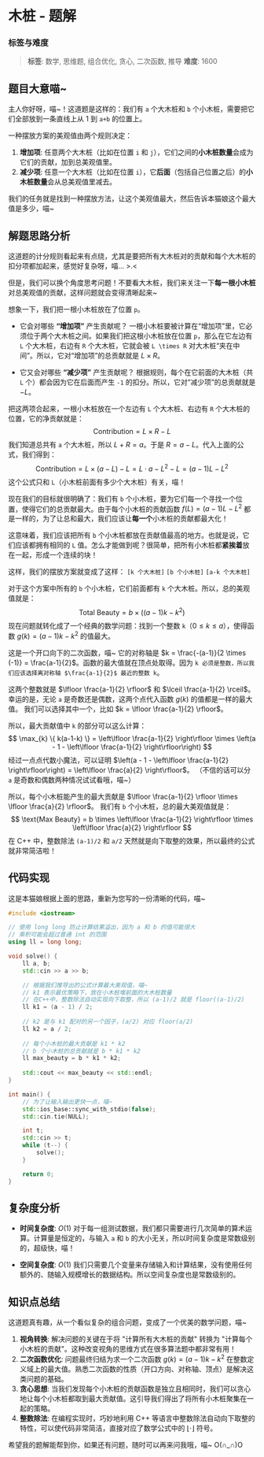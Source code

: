 # 木桩 - 题解

### 标签与难度
> **标签**: 数学, 思维题, 组合优化, 贪心, 二次函数, 推导
> **难度**: 1600

## 题目大意喵~

主人你好呀，喵~！这道题是这样的：我们有 `a` 个大木桩和 `b` 个小木桩，需要把它们全部放到一条直线上从 1 到 `a+b` 的位置上。

一种摆放方案的美观值由两个规则决定：
1.  **增加项**: 任意两个大木桩（比如在位置 `i` 和 `j`），它们之间的**小木桩数量**会成为它们的贡献，加到总美观值里。
2.  **减少项**: 任意一个大木桩（比如在位置 `i`），它**后面**（包括自己位置之后）的**小木桩数量**会从总美观值里减去。

我们的任务就是找到一种摆放方法，让这个美观值最大，然后告诉本猫娘这个最大值是多少，喵~

## 解题思路分析

这道题的计分规则看起来有点绕，尤其是要把所有大木桩对的贡献和每个大木桩的扣分项都加起来，感觉好复杂呀，喵... >.<

但是，我们可以换个角度思考问题！不要看大木桩，我们来关注一下**每一根小木桩**对总美观值的贡献，这样问题就会变得清晰起来~

想象一下，我们把一根小木桩放在了位置 `p`。
*   它会对哪些 **“增加项”** 产生贡献呢？
    一根小木桩要被计算在“增加项”里，它必须位于两个大木桩之间。如果我们把这根小木桩放在位置 `p`，那么在它左边有 `L` 个大木桩，右边有 `R` 个大木桩，它就会被 `L \times R` 对大木桩“夹在中间”。所以，它对“增加项”的总贡献就是 $L \times R$。

*   它又会对哪些 **“减少项”** 产生贡献呢？
    根据规则，每个在它前面的大木桩（共 `L` 个）都会因为它在后面而产生 `-1` 的扣分。所以，它对“减少项”的总贡献就是 $-L$。

把这两项合起来，一根小木桩放在一个左边有 `L` 个大木桩、右边有 `R` 个大木桩的位置，它的净贡献就是：
$$
\text{Contribution} = L \times R - L
$$
我们知道总共有 `a` 个大木桩，所以 $L+R=a$。于是 $R = a - L$。代入上面的公式，我们得到：
$$
\text{Contribution} = L \times (a - L) - L = L \cdot a - L^2 - L = (a-1)L - L^2
$$
这个公式只和 `L`（小木桩前面有多少个大木桩）有关，喵！

现在我们的目标就很明确了：我们有 `b` 个小木桩，要为它们每一个寻找一个位置，使得它们的总贡献最大。由于每个小木桩的贡献函数 $f(L) = (a-1)L - L^2$ 都是一样的，为了让总和最大，我们应该让**每一个**小木桩的贡献都最大化！

这意味着，我们应该把所有 `b` 个小木桩都放在贡献值最高的地方。也就是说，它们应该都拥有相同的 `L` 值。怎么才能做到呢？很简单，把所有小木桩都**紧挨着**放在一起，形成一个连续的块！

这样，我们的摆放方案就变成了这样：
`[k 个大木桩]` `[b 个小木桩]` `[a-k 个大木桩]`

对于这个方案中所有的 `b` 个小木桩，它们前面都有 `k` 个大木桩。所以，总的美观值就是：
$$
\text{Total Beauty} = b \times ((a-1)k - k^2)
$$
现在问题就转化成了一个经典的数学问题：找到一个整数 `k`（$0 \le k \le a$），使得函数 $g(k) = (a-1)k - k^2$ 的值最大。

这是一个开口向下的二次函数，喵~ 它的对称轴是 $k = \frac{-(a-1)}{2 \times (-1)} = \frac{a-1}{2}$。函数的最大值就在顶点处取得。因为 `k 必须是整数，所以我们应该选择离对称轴 $\frac{a-1}{2}$ 最近的整数 k`。

这两个整数就是 $\lfloor \frac{a-1}{2} \rfloor$ 和 $\lceil \frac{a-1}{2} \rceil$。幸运的是，无论 `a` 是奇数还是偶数，这两个点代入函数 $g(k)$ 的值都是一样的最大值。
我们可以选择其中一个，比如 $k = \lfloor \frac{a-1}{2} \rfloor$。

所以，最大贡献值中 `k` 的部分可以这么计算：
$$
\max_{k} \{ k(a-1-k) \} = \left\lfloor \frac{a-1}{2} \right\rfloor \times \left(a - 1 - \left\lfloor \frac{a-1}{2} \right\rfloor\right)
$$
经过一点点代数小魔法，可以证明 $\left(a - 1 - \left\lfloor \frac{a-1}{2} \right\rfloor\right) = \left\lfloor \frac{a}{2} \right\rfloor$。
（不信的话可以分 `a` 是奇数和偶数两种情况试试看哦，喵~）

所以，每个小木桩能产生的最大贡献是 $\lfloor \frac{a-1}{2} \rfloor \times \lfloor \frac{a}{2} \rfloor$。
我们有 `b` 个小木桩，总的最大美观值就是：
$$
\text{Max Beauty} = b \times \left\lfloor \frac{a-1}{2} \right\rfloor \times \left\lfloor \frac{a}{2} \right\rfloor
$$
在 C++ 中，整数除法 `(a-1)/2` 和 `a/2` 天然就是向下取整的效果，所以最终的公式就非常简洁啦！

## 代码实现

这是本猫娘根据上面的思路，重新为您写的一份清晰的代码，喵~

```cpp
#include <iostream>

// 使用 long long 防止计算结果溢出，因为 a 和 b 的值可能很大
// 乘积可能会超过普通 int 的范围
using ll = long long;

void solve() {
    ll a, b;
    std::cin >> a >> b;

    // 根据我们推导出的公式计算最大美观值，喵~
    // k1 表示最优策略下，放在小木桩堆前面的大木桩数量
    // 在C++中，整数除法自动实现向下取整，所以 (a-1)/2 就是 floor((a-1)/2)
    ll k1 = (a - 1) / 2;
    
    // k2 是与 k1 配对的另一个因子，(a/2) 对应 floor(a/2)
    ll k2 = a / 2;
    
    // 每个小木桩的最大贡献是 k1 * k2
    // b 个小木桩的总贡献就是 b * k1 * k2
    ll max_beauty = b * k1 * k2;
    
    std::cout << max_beauty << std::endl;
}

int main() {
    // 为了让输入输出更快一点，喵~
    std::ios_base::sync_with_stdio(false);
    std::cin.tie(NULL);

    int t;
    std::cin >> t;
    while (t--) {
        solve();
    }

    return 0;
}
```

## 复杂度分析

- **时间复杂度**: $O(1)$
  对于每一组测试数据，我们都只需要进行几次简单的算术运算。计算量是恒定的，与输入 `a` 和 `b` 的大小无关，所以时间复杂度是常数级别的，超级快，喵！

- **空间复杂度**: $O(1)$
  我们只需要几个变量来存储输入和计算结果，没有使用任何额外的、随输入规模增长的数据结构。所以空间复杂度也是常数级别的。

## 知识点总结

这道题真有趣，从一个看似复杂的组合问题，变成了一个优美的数学问题，喵~

1.  **视角转换**: 解决问题的关键在于将 "计算所有大木桩的贡献" 转换为 "计算每个小木桩的贡献"。这种改变视角的思维方式在很多算法题中都非常有用！
2.  **二次函数优化**: 问题最终归结为求一个二次函数 $g(k) = (a-1)k - k^2$ 在整数定义域上的最大值。熟悉二次函数的性质（开口方向、对称轴、顶点）是解决这类问题的基础。
3.  **贪心思想**: 当我们发现每个小木桩的贡献函数是独立且相同时，我们可以贪心地让每个小木桩都取到最大贡献值。这引导我们得出了将所有小木桩聚集在一起的策略。
4.  **整数除法**: 在编程实现时，巧妙地利用 C++ 等语言中整数除法自动向下取整的特性，可以使代码非常简洁，直接对应了数学公式中的 $\lfloor \cdot \rfloor$ 符号。

希望我的题解能帮到你，如果还有问题，随时可以再来问我哦，喵~ O(∩_∩)O